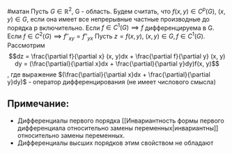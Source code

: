 #матан 
Пусть $G \in \mathbb{R}^2$, G - область.
Будем считать, что $f(x, y) \in C^p (G), \ (x, y) \in G$, если она имеет все непрерывные частные производные до порядка p включительно. 
Если $f \in C^1 (G) \implies f$ дифференцируема в G.
Если $f \in C^2 (G) \implies f''_{xy} = f''_{yx}$
Пусть $z = f(x, y), \ (x, y) \in G, f \in C^1(G).$ Рассмотрим $$dz = \frac{\partial f}{\partial x} (x, y)dx + \frac{\partial f}{\partial y} (x, y) dy = (\frac{\partial}{\partial x}dx + \frac{\partial}{\partial y}dy)f(x, y)$$, где выражение $(\frac{\partial}{\partial x}dx + \frac{\partial}{\partial y}dy)$ - оператор дифференцирования (не имеет числового смысла)

## Примечание:
- Дифференциалы первого порядка [[Инвариантность формы первого дифференциала относительно замены переменных|инвариантны]] относительно замены переменных.
- Дифференциалы высших порядков этим свойством не обладают